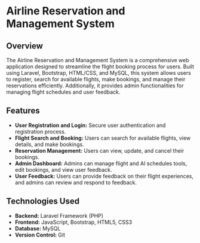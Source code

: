 # Airline Reservation and Management System

## Overview
The Airline Reservation and Management System is a comprehensive web application designed to streamline the flight booking process for users. Built using Laravel, Bootstrap, HTML/CSS, and MySQL, this system allows users to register, search for available flights, make bookings, and manage their reservations efficiently. Additionally, it provides admin functionalities for managing flight schedules and user feedback.

## Features
- **User Registration and Login:** Secure user authentication and registration process.
- **Flight Search and Booking:** Users can search for available flights, view details, and make bookings.
- **Reservation Management:** Users can view, update, and cancel their bookings.
- **Admin Dashboard:** Admins can manage flight  and AI schedules tools, edit bookings, and view user feedback.
- **User Feedback:** Users can provide feedback on their flight experiences, and admins can review and respond to feedback.

## Technologies Used
- **Backend:** Laravel Framework (PHP)
- **Frontend:**  JavaScript, Bootstrap, HTML5, CSS3
- **Database:** MySQL
- **Version Control:** Git

   
